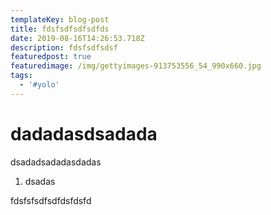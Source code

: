 ```yaml
---
templateKey: blog-post
title: fdsfsdfsdfsdfds
date: 2019-08-16T14:26:53.718Z
description: fdsfsdfsdsf
featuredpost: true
featuredimage: /img/gettyimages-913753556_54_990x660.jpg
tags:
  - '#yolo'
---
```

# dadadasdsadada

dsadadsadadasdadas

1. dsadas



fdsfsfsdfsdfdsfdsfd
